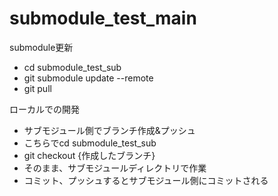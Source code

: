 # submodule_test_main

submodule更新

- cd submodule_test_sub
- git submodule update --remote
- git pull

ローカルでの開発

- サブモジュール側でブランチ作成&プッシュ
- こちらでcd submodule_test_sub
- git checkout {作成したブランチ}
- そのまま、サブモジュールディレクトリで作業
- コミット、プッシュするとサブモジュール側にコミットされる